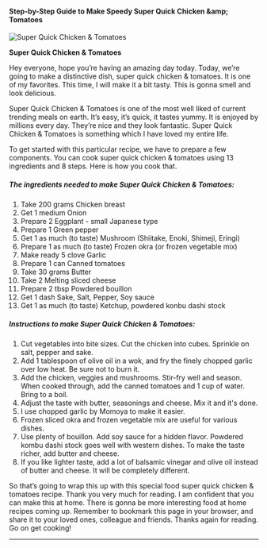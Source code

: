             

#### Step-by-Step Guide to Make Speedy Super Quick Chicken &amp;amp; Tomatoes

![Super Quick Chicken &amp; Tomatoes](https://img-global.cpcdn.com/recipes/6003245165051904/751x532cq70/super-quick-chicken-tomatoes-recipe-main-photo.jpg)

**Super Quick Chicken &amp; Tomatoes**

Hey everyone, hope you’re having an amazing day today. Today, we’re going to make a distinctive dish, super quick chicken & tomatoes. It is one of my favorites. This time, I will make it a bit tasty. This is gonna smell and look delicious.

Super Quick Chicken & Tomatoes is one of the most well liked of current trending meals on earth. It’s easy, it’s quick, it tastes yummy. It is enjoyed by millions every day. They’re nice and they look fantastic. Super Quick Chicken & Tomatoes is something which I have loved my entire life.

To get started with this particular recipe, we have to prepare a few components. You can cook super quick chicken & tomatoes using 13 ingredients and 8 steps. Here is how you cook that.

##### The ingredients needed to make Super Quick Chicken & Tomatoes:

1.  Take 200 grams Chicken breast
2.  Get 1 medium Onion
3.  Prepare 2 Eggplant - small Japanese type
4.  Prepare 1 Green pepper
5.  Get 1 as much (to taste) Mushroom (Shiitake, Enoki, Shimeji, Eringi)
6.  Prepare 1 as much (to taste) Frozen okra (or frozen vegetable mix)
7.  Make ready 5 clove Garlic
8.  Prepare 1 can Canned tomatoes
9.  Take 30 grams Butter
10.  Take 2 Melting sliced cheese
11.  Prepare 2 tbsp Powdered bouillon
12.  Get 1 dash Sake, Salt, Pepper, Soy sauce
13.  Get 1 as much (to taste) Ketchup, powdered konbu dashi stock

##### Instructions to make Super Quick Chicken & Tomatoes:

1.  Cut vegetables into bite sizes. Cut the chicken into cubes. Sprinkle on salt, pepper and sake.
2.  Add 1 tablespoon of olive oil in a wok, and fry the finely chopped garlic over low heat. Be sure not to burn it.
3.  Add the chicken, veggies and mushrooms. Stir-fry well and season. When cooked through, add the canned tomatoes and 1 cup of water. Bring to a boil.
4.  Adjust the taste with butter, seasonings and cheese. Mix it and it's done.
5.  I use chopped garlic by Momoya to make it easier.
6.  Frozen sliced okra and frozen vegetable mix are useful for various dishes.
7.  Use plenty of bouillon. Add soy sauce for a hidden flavor. Powdered kombu dashi stock goes well with western dishes. To make the taste richer, add butter and cheese.
8.  If you like lighter taste, add a lot of balsamic vinegar and olive oil instead of butter and cheese. It will be completely different.

So that’s going to wrap this up with this special food super quick chicken & tomatoes recipe. Thank you very much for reading. I am confident that you can make this at home. There is gonna be more interesting food at home recipes coming up. Remember to bookmark this page in your browser, and share it to your loved ones, colleague and friends. Thanks again for reading. Go on get cooking!

* * *